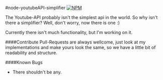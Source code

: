 #node-youtubeAPI-simplifier
[![NPM](https://nodei.co/npm/node-youtubeapi-simplifier.png)](https://www.npmjs.com/package/node-youtubeapi-simplifier)

The Youtube-API probably isn't the simplest api in the world.
So why isn't there a simplifier? Well, don't worry, now there is one :)

Currently there isn't much functionality, but I'm working on it.

####Contribute
Pull-Requests are always wellcome, just look at my implementations and make yours look the same, so we have a little bit of readability and structure.

####Known Bugs
* There shouldn't be any.
